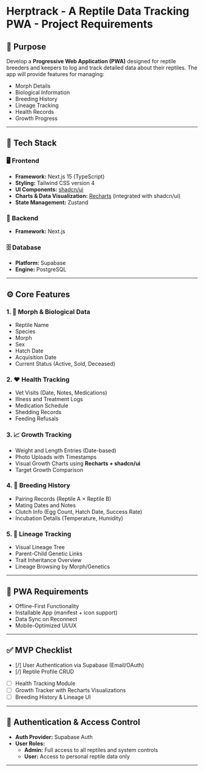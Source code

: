 # Herptrack - A Reptile Data Tracking PWA - Project Requirements

## 📌 Purpose

Develop a **Progressive Web Application (PWA)** designed for reptile breeders and keepers to log and track detailed data about their reptiles. The app will provide features for managing:

- Morph Details  
- Biological Information  
- Breeding History  
- Lineage Tracking  
- Health Records  
- Growth Progress  

---

## 🧱 Tech Stack

### 🖥️ Frontend

- **Framework:** Next.js 15 (TypeScript)
- **Styling:** Tailwind CSS version 4
- **UI Components:** [shadcn/ui](https://ui.shadcn.com)
- **Charts & Data Visualization:** [Recharts](https://recharts.org/) (integrated with shadcn/ui)
- **State Management:** Zustand


### 🔧 Backend

- **Framework:** Next.js

### 🗄️ Database

- **Platform:** Supabase  
- **Engine:** PostgreSQL  

---

## ⚙️ Core Features

### 1. 🧬 Morph & Biological Data

- Reptile Name
- Species
- Morph
- Sex
- Hatch Date
- Acquisition Date
- Current Status (Active, Sold, Deceased)

### 2. ❤️ Health Tracking

- Vet Visits (Date, Notes, Medications)
- Illness and Treatment Logs
- Medication Schedule
- Shedding Records
- Feeding Refusals

### 3. 📈 Growth Tracking

- Weight and Length Entries (Date-based)
- Photo Uploads with Timestamps
- Visual Growth Charts using **Recharts + shadcn/ui**
- Target Growth Comparison

### 4. 👫 Breeding History

- Pairing Records (Reptile A × Reptile B)
- Mating Dates and Notes
- Clutch Info (Egg Count, Hatch Date, Success Rate)
- Incubation Details (Temperature, Humidity)

### 5. 🌳 Lineage Tracking

- Visual Lineage Tree
- Parent-Child Genetic Links
- Trait Inheritance Overview
- Lineage Browsing by Morph/Genetics

---

## 📲 PWA Requirements

- Offline-First Functionality
- Installable App (manifest + icon support)
- Data Sync on Reconnect
- Mobile-Optimized UI/UX

---

## ✅ MVP Checklist

- [/] User Authentication via Supabase (Email/OAuth)
- [/] Reptile Profile CRUD
- [ ] Health Tracking Module
- [ ] Growth Tracker with Recharts Visualizations
- [ ] Breeding History & Lineage UI

---

## 🔐 Authentication & Access Control

- **Auth Provider:** Supabase Auth
- **User Roles:**
  - **Admin:** Full access to all reptiles and system controls
  - **User:** Access to personal reptile data only

---

